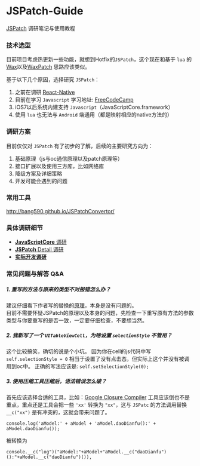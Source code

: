 # JSPatch-Guide
[JSPatch](https://github.com/bang590/JSPatch) 调研笔记与使用教程  

### 技术选型
目前项目考虑热更新一些功能，就想到Hotfix的`JSPatch`，这个现在和基于 `lua` 的 [Wax](https://github.com/alibaba/wax)以及[WaxPatch](https://github.com/mmin18/WaxPatch) 思路应该类似。  

基于以下几个原因，选择研究 `JSPatch`：  
1. 之前在调研 [React-Native](https://github.com/ReactNativeGuide)  
2. 目前在学习 `Javascript` 学习地址: [FreeCodeCamp](https://www.freecodecamp.com)  
3. iOS7以后系统内建支持 `Javascript`（JavaScriptCore.framework）  
4. 使用 `lua` 也无法与 `Android` 端通用（都是映射相应的native方法的）  

### 调研方案
目前仅仅对 `JSPatch` 有了初步的了解，后续的主要研究方向为：  
1. 基础原理（js与oc通信原理以及patch原理等）  
2. 接口扩展以及使用三方库，比如网络库  
3. 降级方案及详细策略  
4. 开发可能会遇到的问题  

### 常用工具
<http://bang590.github.io/JSPatchConvertor/>


### 具体调研细节
-   [**JavaScriptCore** 调研](/JavaScriptCore/JSCGuide.md)
-   [**JSPatch** Detail 调研](/JSPatchDetail/JSPatchDetail.md)
-   [**实际开发调研**](/DevelopDemo/DevelopDemo.md)

### 常见问题与解答 Q&A
##### 1. 重写的方法与原来的类型不对报错怎么办？
建议仔细看下作者写的替换的[原理](https://github.com/bang590/JSPatch/wiki/JSPatch-%E5%AE%9E%E7%8E%B0%E5%8E%9F%E7%90%86%E8%AF%A6%E8%A7%A3)，本身是没有问题的。  
目前不需要怀疑JSPatch的原理以及本身的问题，先检查一下重写原有方法的参数类型与你要重写的是否一致，一定要仔细检查，不要想当然。
##### 2. 我新写了一个 `UITableViewCell`，为啥设置 `selectionStyle` 不管用？
这个比较搞笑，确切的说是个小坑。 因为你在cell的js代码中写 `self.selectionStyle = 0` 相当于设置了没有点击态，但实际上这个并没有被调用到oc中。 正确的写法应该是: `self.setSelectionStyle(0);`
##### 3. 使用压缩工具压缩后，语法错误怎么破？
首先应该选择合适的工具，比如：[Google Closure Compiler](http://closure-compiler.appspot.com/home) 工具应该倒也不是重点，重点还是工具会把一些 `'xx'` 转换为 `"xx"`，这与 `JSPatc` 的方法调用替换 `__c("xx")` 是有冲突的，这就会带来问题了。
```
console.log('aModel:' + aModel + 'aModel.daoDianfu():' + aModel.daoDianfu());
```
被转换为
```
console.__c("log")("aModel:"+aModel+"aModel.__c("daoDianfu")():"+aModel.__c("daoDianfu")()),
```
